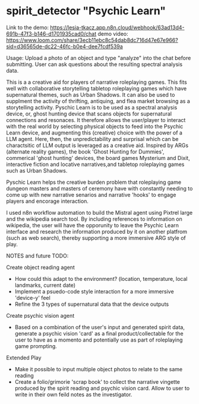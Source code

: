 # spirit_detector "Psychic Learn"

Link to the demo: https://lesia-tkacz.app.n8n.cloud/webhook/63ad13d4-691b-47f3-b146-d1701935cad0/chat
demo video: https://www.loom.com/share/3ecb11ebc8c54dab8dc716d47e67e966?sid=d36565de-dc22-46fc-b0e4-dee7fcdf539a

Usage: Upload a photo of an object and type "analyze" into the chat before submitting. User can ask questions about the resulting spectral analysis data.

This is a a creative aid for players of narrative roleplaying games. This fits well with collaborative storytelling tabletop roleplaying games which have supernatural themes, such as Urban Shadows.
 It can also be used to supplment the activity of thrifting, antiquing, and flea market browsing as a storytelling activity. Pyschic Learn is to be used as a spectral analysis device, or, ghost hunting device that scans objects for supernatural connections and resonaces. It therefore allows the user/player to interact with the real world by selecting physical objects to feed into the Psychic Learn device, and augmenting this (creative) choice with the power of a LLM agent. Here, then, the unpredictability and surprisal which can be charactsitic of LLM output is leveraged as a creative aid. 
Inspired by ARGs (alternate reality games), the book 'Ghost Hunting for Dummies', commerical 'ghost hunting' devices, the board games Mysterium and Dixit, interactive fiction and locative narratives,and tabletop roleplaying games such as Urban Shadows.

Pyschic Learn helps the creative burden problem that roleplaying game dungeon masters and masters of ceremony have with constantly needing to come up with new narrative senarios and narrative 'hooks' to engage players and encorage interaction.

I used n8n workflow automation to build the Mistral agent using Pixtrel large and the wikipedia search tool. By including references to information on wikipedia, the user will have the opporunity to leave the Psychic Learn interface and research the information produced by it on another platfrom (such as web search), thereby supporting a more immersive ARG style of play.

NOTES and future TODO:

Create object reading agent
 - How could this adapt to the environment? (location, temperature, local landmarks, current date)
 - Implement a psuedo-code style interaction for a more immersive 'device-y' feel
 - Refine the 3 types of supernatural data that the device outputs


 Create psychic vision agent
 - Based on a combination of the user's input and generated spirit data, generate a psychic vision 'card' as a final product/collectable for the user to have as a momento and potentially use as part of roleplaying game prompting.


Extended Play
 - Make it possible to input multiple object photos to relate to the same reading
 - Create a folio/grimorie 'scrap book' to collect the narrative vingette produced by the spirit reading and psychic vision card. Allow to user to write in their own feild notes as the investigator.
